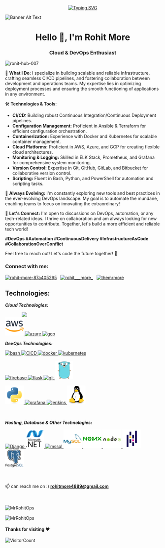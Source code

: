 <div align="center">
  <a href="https://git.io/typing-svg"><img src="https://readme-typing-svg.demolab.com?font=Fira+Code&duration=3000&pause=500&color=0A9BF7&random=false&width=435&lines=Welcome+to+my+Github..!!;hope+you+are+doing+well!;Thanks+for+vising+my+page" alt="Typing SVG" /></a>
</div>

![Banner Alt Text](https://github.com/MrRohitOps/MrRohitOps/blob/main/assests/RohitDevopsEnthusiast.png)


<h1 align="center">Hello 👋, I'm Rohit More</h1>
<h3 align="center">Cloud & DevOps Enthusiast</h3>

<p align="left"> <img  width="100" height="25" src="https://komarev.com/ghpvc/?username=ronit-hub-007&label=Profile%20views&color=0e75b6&style=flat" alt="ronit-hub-007" /> </p>


🚀 **What I Do:**
I specialize in building scalable and reliable infrastructure, crafting seamless CI/CD pipelines, and fostering collaboration between development and operations teams. My expertise lies in optimizing deployment processes and ensuring the smooth functioning of applications in any environment.

🛠️ **Technologies & Tools:**
- **CI/CD:** Building robust Continuous Integration/Continuous Deployment pipelines.
- **Configuration Management:** Proficient in Ansible & Terraform for efficient configuration orchestration.
- **Containerization:** Experience with Docker and Kubernetes for scalable container management.
- **Cloud Platforms:** Proficient in AWS, Azure, and GCP for creating flexible cloud architectures.
- **Monitoring & Logging:** Skilled in ELK Stack, Prometheus, and Grafana for comprehensive system monitoring.
- **Version Control:** Expertise in Git, GitHub, GitLab, and Bitbucket for collaborative version control.
- **Scripting:** Fluent in Bash, Python, and PowerShell for automation and scripting tasks.

🌱 **Always Evolving:**
I'm constantly exploring new tools and best practices in the ever-evolving DevOps landscape. My goal is to automate the mundane, enabling teams to focus on innovating the extraordinary!

🤝 **Let's Connect:**
I'm open to discussions on DevOps, automation, or any tech-related ideas. I thrive on collaboration and am always looking for new opportunities to contribute. Together, let's build a more efficient and reliable tech world!

**#DevOps #Automation #ContinuousDelivery #InfrastructureAsCode #CollaborationOverConflict**

Feel free to reach out! Let's code the future together! 🌟

<h3 align="left">Connect with me:</h3>
<p align="left">
    <a href="https://linkedin.com/in/rohit-more-87a405295" target="blank"><img align="center"
            src="https://raw.githubusercontent.com/rahuldkjain/github-profile-readme-generator/master/src/images/icons/Social/linked-in-alt.svg"
            alt="rohit-more-87a405295" height="40" width="40" /></a>&nbsp;&nbsp;
    <a href="https://instagram.com/rohit___more_" target="blank"><img align="center"
            src="https://raw.githubusercontent.com/rahuldkjain/github-profile-readme-generator/master/src/images/icons/Social/instagram.svg"
            alt="rohit___more_" height="40" width="40" /></a>&nbsp;&nbsp;
    <a href="https://www.youtube.com/@themrmore" target="blank"><img align="center"
            src="https://raw.githubusercontent.com/rahuldkjain/github-profile-readme-generator/master/src/images/icons/Social/youtube.svg"
            alt="themrmore" height="40" width="40" /></a>&nbsp;&nbsp;
</p>

<h2 align="left">Technologies:</h2>

***Cloud Technologies:***

<img align='right'
    src="https://github.com/MrRohitOps/MrRohitOps/blob/main/assests/animation_lok6n7zb_large.gif"
    width="450">

<p align="left"> <a href="https://aws.amazon.com" target="_blank" rel="noreferrer"> <img
            src="https://raw.githubusercontent.com/devicons/devicon/master/icons/amazonwebservices/amazonwebservices-original-wordmark.svg"
            alt="aws" width="60" height="60" /> </a> <a href="https://azure.microsoft.com/en-in/" target="_blank"
        rel="noreferrer"> <img src="https://www.vectorlogo.zone/logos/microsoft_azure/microsoft_azure-icon.svg"
            alt="azure" width="60" height="60" /> </a> <a href="https://cloud.google.com" target="_blank"
        rel="noreferrer"> <img src="https://www.vectorlogo.zone/logos/google_cloud/google_cloud-icon.svg" alt="gcp"
            width="60" height="60" /> </a>

***DevOps Technologies:***
    
<a href="https://www.gnu.org/software/bash/" target="_blank" rel="noreferrer"> <img
        src="https://www.vectorlogo.zone/logos/gnu_bash/gnu_bash-icon.svg" alt="bash" width="60" height="60" /> </a>
<a href="" target="_blank" rel="noreferrer"> <img
        src="https://github.com/MrRohitOps/MrRohitOps/blob/main/assests/cicd.gif" alt="CICD" width="60" height="60" /> </a>
<a href="https://www.docker.com/" target="_blank" rel="noreferrer"> <img
        src="https://raw.githubusercontent.com/itsksaurabh/itsksaurabh/master/assets/docker.gif" alt="docker"
        width="60" height="60" /> </a>
<a href="https://kubernetes.io" target="_blank" rel="noreferrer"> <img
        src="https://github.com/MrRohitOps/MrRohitOps/blob/main/assests/k8s.gif" alt="kubernetes" width="60"
        height="60" /> </a>
<br><br>
<a href="https://www.terraform.io/" target="_blank" rel="noreferrer"> <img
        src="https://github.com/MrRohitOps/MrRohitOps/blob/main/assests/terraform.gif" alt="firebase" width="60"
        height="60" /> </a>
<a href="https://flask.palletsprojects.com/" target="_blank" rel="noreferrer"> <img
        src="https://www.vectorlogo.zone/logos/pocoo_flask/pocoo_flask-icon.svg" alt="flask" width="60"
        height="60" /> </a>
<a href="https://git-scm.com/" target="_blank" rel="noreferrer"> <img
        src="https://github.com/MrRohitOps/MrRohitOps/blob/main/assests/git.gif" alt="git" width="60" height="60" />
</a>
<a href="https://golang.org" target="_blank" rel="noreferrer"> <img
        src="https://raw.githubusercontent.com/devicons/devicon/master/icons/go/go-original.svg" alt="go" width="60"
        height="60" /> </a>
<br><br>
<a href="https://www.python.org" target="_blank" rel="noreferrer"> <img
        src="https://raw.githubusercontent.com/devicons/devicon/master/icons/python/python-original.svg"
        alt="python" width="60" height="60" /> </a>
<a href="https://grafana.com" target="_blank" rel="noreferrer"> <img
        src="https://github.com/MrRohitOps/MrRohitOps/blob/main/assests/grafana.gif" alt="grafana" width="60"
        height="60" /> </a>
<a href="https://www.jenkins.io" target="_blank" rel="noreferrer"> <img
        src="https://www.vectorlogo.zone/logos/jenkins/jenkins-icon.svg" alt="jenkins" width="60" height="60" /> </a>
<a href="https://www.linux.org/" target="_blank" rel="noreferrer"> <img
        src="https://raw.githubusercontent.com/devicons/devicon/master/icons/linux/linux-original.svg" alt="linux"
        width="60" height="60" /> </a>

<br><br>
***Hosting, Database & Other Technologies:***

<a href="https://www.djangoproject.com/" target="_blank" rel="noreferrer">
    <img src="https://static.djangoproject.com/img/logos/django-logo-negative.svg" alt="Django" width="60" height="60" />
</a>
<a href="https://dotnet.microsoft.com/" target="_blank" rel="noreferrer"> <img
        src="https://raw.githubusercontent.com/devicons/devicon/master/icons/dot-net/dot-net-original-wordmark.svg"
        alt="dotnet" width="60" height="60" /> </a>
<a href="https://www.microsoft.com/en-us/sql-server" target="_blank" rel="noreferrer"> <img
        src="https://www.svgrepo.com/show/303229/microsoft-sql-server-logo.svg" alt="mssql" width="60" height="60" />
</a>
<a href="https://www.mysql.com/" target="_blank" rel="noreferrer"> <img
        src="https://raw.githubusercontent.com/devicons/devicon/master/icons/mysql/mysql-original-wordmark.svg"
        alt="mysql" width="60" height="60" /> </a>
<a href="https://www.nginx.com" target="_blank" rel="noreferrer"> <img
        src="https://raw.githubusercontent.com/devicons/devicon/master/icons/nginx/nginx-original.svg" alt="nginx"
        width="60" height="60" /> </a>
<a href="https://nodejs.org" target="_blank" rel="noreferrer"> <img
        src="https://raw.githubusercontent.com/devicons/devicon/master/icons/nodejs/nodejs-original-wordmark.svg"
        alt="nodejs" width="60" height="60" /> </a>
<a href="https://pandas.pydata.org/" target="_blank" rel="noreferrer"> <img
        src="https://raw.githubusercontent.com/devicons/devicon/2ae2a900d2f041da66e950e4d48052658d850630/icons/pandas/pandas-original.svg"
        alt="pandas" width="60" height="60" /> </a>
<a href="https://www.postgresql.org" target="_blank" rel="noreferrer"> <img
        src="https://raw.githubusercontent.com/devicons/devicon/master/icons/postgresql/postgresql-original-wordmark.svg"
        alt="postgresql" width="60" height="60" /> </a>
<p align="left">

  <br><br>
  📫 can reach me on :) <B>rohitmore4889@gmail.com</b></p>
 <br>
<p><img align="center" src="https://github-readme-stats.vercel.app/api/top-langs?username=MrRohitOps&show_icons=true&locale=en&layout=compact" alt="MrRohitOps" /></p>
<p><img align="center" src="https://github-readme-streak-stats.herokuapp.com/?user=MrRohitOps&" alt="MrRohitOps" /></p>


#### Thanks for visiting :heart:
![VisitorCount](https://profile-counter.glitch.me/MrRohitOps/count.svg)

